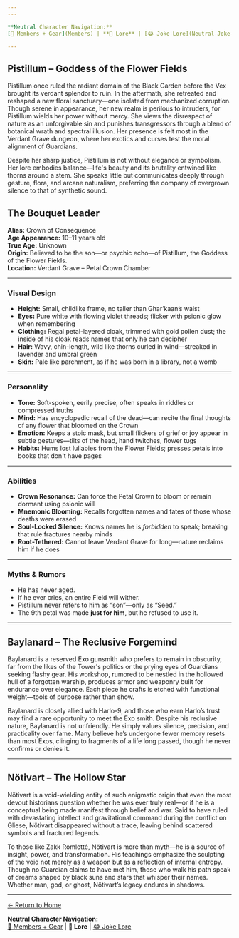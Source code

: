 ```yaml
---
---

**Neutral Character Navigation:**  
[🧍 Members + Gear](Members) | **📖 Lore** | [😂 Joke Lore](Neutral-Joke-Lore)

---
```


## Pistillum – Goddess of the Flower Fields

Pistillum once ruled the radiant domain of the Black Garden before the Vex brought its verdant splendor to ruin. In the aftermath, she retreated and reshaped a new floral sanctuary—one isolated from mechanized corruption. Though serene in appearance, her new realm is perilous to intruders, for Pistillum wields her power without mercy. She views the disrespect of nature as an unforgivable sin and punishes transgressors through a blend of botanical wrath and spectral illusion. Her presence is felt most in the Verdant Grave dungeon, where her exotics and curses test the moral alignment of Guardians.

Despite her sharp justice, Pistillum is not without elegance or symbolism. Her lore embodies balance—life's beauty and its brutality entwined like thorns around a stem. She speaks little but communicates deeply through gesture, flora, and arcane naturalism, preferring the company of overgrown silence to that of synthetic sound.

## The Bouquet Leader

**Alias:** Crown of Consequence  
**Age Appearance:** 10–11 years old  
**True Age:** Unknown  
**Origin:** Believed to be the son—or psychic echo—of Pistillum, the Goddess of the Flower Fields.  
**Location:** Verdant Grave – Petal Crown Chamber  

---

### Visual Design

- **Height:** Small, childlike frame, no taller than Ghar’kaan’s waist  
- **Eyes:** Pure white with flowing violet threads; flicker with psionic glow when remembering  
- **Clothing:** Regal petal-layered cloak, trimmed with gold pollen dust; the inside of his cloak reads names that only he can decipher  
- **Hair:** Wavy, chin-length, wild like thorns curled in wind—streaked in lavender and umbral green  
- **Skin:** Pale like parchment, as if he was born in a library, not a womb  

---

### Personality

- **Tone:** Soft-spoken, eerily precise, often speaks in riddles or compressed truths  
- **Mind:** Has encyclopedic recall of the dead—can recite the final thoughts of any flower that bloomed on the Crown  
- **Emotion:** Keeps a stoic mask, but small flickers of grief or joy appear in subtle gestures—tilts of the head, hand twitches, flower tugs  
- **Habits:** Hums lost lullabies from the Flower Fields; presses petals into books that don't have pages  

---

### Abilities

- **Crown Resonance:** Can force the Petal Crown to bloom or remain dormant using psionic will  
- **Mnemonic Blooming:** Recalls forgotten names and fates of those whose deaths were erased  
- **Soul-Locked Silence:** Knows names he is *forbidden* to speak; breaking that rule fractures nearby minds  
- **Root-Tethered:** Cannot leave Verdant Grave for long—nature reclaims him if he does  

---

### Myths & Rumors

- He has never aged.  
- If he ever cries, an entire Field will wither.  
- Pistillum never refers to him as “son”—only as “Seed.”  
- The 9th petal was made **just for him**, but he refused to use it.

---

## Baylanard – The Reclusive Forgemind

Baylanard is a reserved Exo gunsmith who prefers to remain in obscurity, far from the likes of the Tower's politics or the prying eyes of Guardians seeking flashy gear. His workshop, rumored to be nestled in the hollowed hull of a forgotten warship, produces armor and weaponry built for endurance over elegance. Each piece he crafts is etched with functional weight—tools of purpose rather than show.

Baylanard is closely allied with Harlo-9, and those who earn Harlo’s trust may find a rare opportunity to meet the Exo smith. Despite his reclusive nature, Baylanard is not unfriendly. He simply values silence, precision, and practicality over fame. Many believe he’s undergone fewer memory resets than most Exos, clinging to fragments of a life long passed, though he never confirms or denies it.

---

## Nötivart – The Hollow Star

Nötivart is a void-wielding entity of such enigmatic origin that even the most devout historians question whether he was ever truly real—or if he is a conceptual being made manifest through belief and war. Said to have ruled with devastating intellect and gravitational command during the conflict on Gliese, Nötivart disappeared without a trace, leaving behind scattered symbols and fractured legends.

To those like Zakk Romletté, Nötivart is more than myth—he is a source of insight, power, and transformation. His teachings emphasize the sculpting of the void not merely as a weapon but as a reflection of internal entropy. Though no Guardian claims to have met him, those who walk his path speak of dreams shaped by black suns and stars that whisper their names. Whether man, god, or ghost, Nötivart’s legacy endures in shadows.



---
[← Return to Home](./index.md)

**Neutral Character Navigation:**  
[🧍 Members + Gear](Members) | **📖 Lore** | [😂 Joke Lore](Neutral-Joke-Lore)
